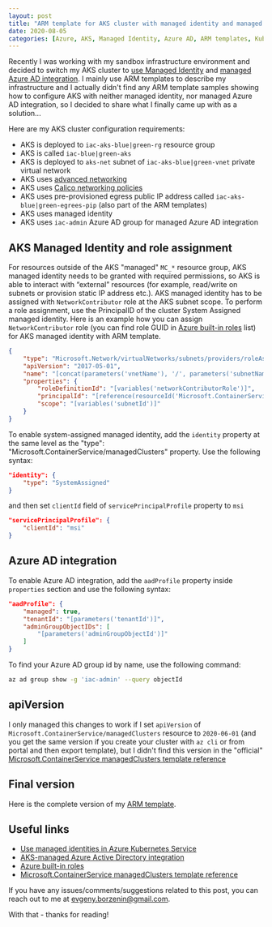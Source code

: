 ```yaml
---
layout: post
title: "ARM template for AKS cluster with managed identity and managed Azure AD integration"
date: 2020-08-05
categories: [Azure, AKS, Managed Identity, Azure AD, ARM templates, Kubernetes, Infrastructure as Code]
---
```


Recently I was working with my sandbox infrastructure environment and decided to switch my AKS cluster to [use Managed Identity](https://docs.microsoft.com/en-us/azure/aks/use-managed-identity) and [managed Azure AD integration](https://docs.microsoft.com/en-us/azure/aks/managed-aad). I mainly use ARM templates to describe my infrastructure and I actually didn't find any ARM template samples showing how to configure AKS with neither managed identity, nor managed Azure AD integration, so I decided to share what I finally came up with as a solution...

Here are my AKS cluster configuration requirements:

* AKS is deployed to `iac-aks-blue|green-rg` resource group
* AKS is called `iac-blue|green-aks`
* AKS is deployed to `aks-net` subnet of `iac-aks-blue|green-vnet` private virtual network
* AKS uses [advanced networking](https://docs.microsoft.com/en-us/azure/aks/configure-azure-cni)
* AKS uses [Calico networking policies](https://docs.microsoft.com/en-us/azure/aks/use-network-policies)
* AKS uses pre-provisioned egress public IP address called `iac-aks-blue|green-egrees-pip` (also part of the ARM templates)
* AKS uses managed identity
* AKS uses `iac-admin` Azure AD group for managed Azure AD integration

## AKS Managed Identity and role assignment

For resources outside of the AKS "managed" `MC_*` resource group, AKS managed identity needs to be granted with required permissions, so AKS is able to interact with “external” resources (for example, read/write on subnets or provision static IP address etc.). AKS managed identity has to be assigned with `NetworkContributor` role at the AKS subnet scope. To perform a role assignment, use the PrincipalID of the cluster System Assigned managed identity. Here is an example how you can assign `NetworkContributor` role (you can find role GUID in [Azure built-in roles](https://docs.microsoft.com/en-us/azure/role-based-access-control/built-in-roles) list) for AKS managed identity with ARM template.

```json
{
    "type": "Microsoft.Network/virtualNetworks/subnets/providers/roleAssignments",
    "apiVersion": "2017-05-01",
    "name": "[concat(parameters('vnetName'), '/', parameters('subnetName'), '/Microsoft.Authorization/', guid(resourceGroup().id, 'akstovnet'))]",
    "properties": {
        "roleDefinitionId": "[variables('networkContributorRole')]",
        "principalId": "[reference(resourceId('Microsoft.ContainerService/managedClusters/', parameters('clusterName')), '2020-06-01', 'Full').identity.principalId]",
        "scope": "[variables('subnetId')]"
    }
}
```

To enable system-assigned managed identity, add the `identity` property at the same level as the "type": "Microsoft.ContainerService/managedClusters" property. Use the following syntax:

```json
"identity": {
    "type": "SystemAssigned"
}
```

and then set `clientId` field of `servicePrincipalProfile` property to `msi`  

```json
"servicePrincipalProfile": {
    "clientId": "msi"
}
```

## Azure AD integration

To enable Azure AD integration, add the `aadProfile` property inside `properties` section and use the following syntax:

```json
"aadProfile": {
    "managed": true,
    "tenantId": "[parameters('tenantId')]",
    "adminGroupObjectIDs": [
        "[parameters('adminGroupObjectId')]"
    ]
}
```

To find your Azure AD group id by name, use the following command:

```bash
az ad group show -g 'iac-admin' --query objectId
```

## apiVersion

I only managed this changes to work if I set `apiVersion` of `Microsoft.ContainerService/managedClusters` resource to `2020-06-01` (and you get the same version if you create your cluster with `az cli` or from portal and then export template), but I didn't find this version in the "official" [Microsoft.ContainerService managedClusters template reference](https://docs.microsoft.com/en-us/azure/templates/microsoft.containerservice/managedclusters)

## Final version

Here is the complete version of my [ARM template](https://github.com/evgenyb/arm/blob/master/aks/).

## Useful links

* [Use managed identities in Azure Kubernetes Service](https://docs.microsoft.com/en-us/azure/aks/use-managed-identity)
* [AKS-managed Azure Active Directory integration](https://docs.microsoft.com/en-us/azure/aks/managed-aad)
* [Azure built-in roles](https://docs.microsoft.com/en-us/azure/role-based-access-control/built-in-roles)
* [Microsoft.ContainerService managedClusters template reference](https://docs.microsoft.com/en-us/azure/templates/microsoft.containerservice/managedclusters)

If you have any issues/comments/suggestions related to this post, you can reach out to me at evgeny.borzenin@gmail.com.

With that - thanks for reading!
